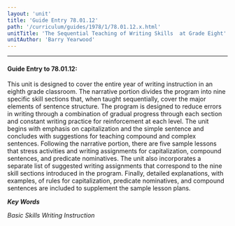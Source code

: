 ```yaml
---
layout: 'unit'
title: 'Guide Entry 78.01.12'
path: '/curriculum/guides/1978/1/78.01.12.x.html'
unitTitle: 'The Sequential Teaching of Writing Skills  at Grade Eight'
unitAuthor: 'Barry Yearwood'
---
```


<body>
<hr/>
 <h4>
  Guide Entry to 78.01.12:
 </h4>
 This unit is designed to cover the entire year of writing instruction in an eighth grade classroom. The narrative portion divides the program into nine specific skill sections that, when taught sequentially, cover the major elements of sentence structure. The program is designed to reduce errors in writing through a combination of gradual progress through each section and constant writing practice for reinforcement at each level. The unit begins with emphasis on capitalization and the simple sentence and concludes with suggestions for teaching compound and complex sentences. Following the narrative portion, there are five sample lessons that stress activities and writing assignments for capitalization, compound sentences, and predicate nominatives. The unit also incorporates a separate list of suggested writing assignments that correspond to the nine skill sections introduced in the program. Finally, detailed explanations, with examples, of rules for capitalization, predicate nominatives, and compound sentences are included to supplement the sample lesson plans.
 <p>
  <b>
   <i>
    Key Words
   </i>
  </b>
  <br/>
 </p>
 <p>
  <i>
   Basic Skills Writing Instruction
  </i>
 </p>

</body>
